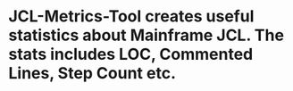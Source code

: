 # JCL-Metrics-Tool creates useful statistics about Mainframe JCL. The stats includes LOC, Commented Lines, Step Count etc. 
